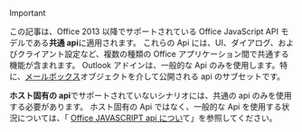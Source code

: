 > [!IMPORTANT]
> この記事は、Office 2013 以降でサポートされている Office JavaScript API モデルである**共通 api**に適用されます。 これらの Api には、UI、ダイアログ、およびクライアント設定など、複数の種類の Office アプリケーション間で共通する機能が含まれます。 Outlook アドインは、一般的な Api のみを使用します。特に、[メールボックス](/javascript/api/outlook/office.mailbox)オブジェクトを介して公開される api のサブセットです。
> 
> **ホスト固有の api**でサポートされていないシナリオには、共通の api のみを使用する必要があります。 ホスト固有の Api ではなく、一般的な Api を使用する状況については、「 [Office JAVASCRIPT api につい](../develop/understanding-the-javascript-api-for-office.md)て」を参照してください。